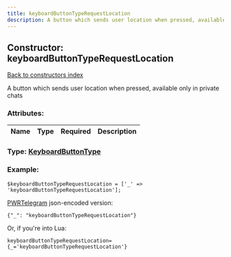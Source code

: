 ```yaml
---
title: keyboardButtonTypeRequestLocation
description: A button which sends user location when pressed, available only in private chats
---
```

## Constructor: keyboardButtonTypeRequestLocation  
[Back to constructors index](index.md)



A button which sends user location when pressed, available only in private chats

### Attributes:

| Name     |    Type       | Required | Description |
|----------|:-------------:|:--------:|------------:|



### Type: [KeyboardButtonType](../types/KeyboardButtonType.md)


### Example:

```
$keyboardButtonTypeRequestLocation = ['_' => 'keyboardButtonTypeRequestLocation'];
```  

[PWRTelegram](https://pwrtelegram.xyz) json-encoded version:

```
{"_": "keyboardButtonTypeRequestLocation"}
```


Or, if you're into Lua:  


```
keyboardButtonTypeRequestLocation={_='keyboardButtonTypeRequestLocation'}

```


